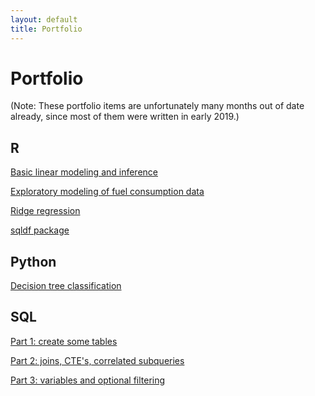 ```yaml
---
layout: default
title: Portfolio
---
```


Portfolio
===

(Note: These portfolio items are unfortunately many months out of date already, since most of them were written in early 2019.)

R
---
[Basic linear modeling and inference](../portfolio/2019-02-09-R-basic-linear-modeling-and-inference)

[Exploratory modeling of fuel consumption data](../portfolio/2019-03-02-R-modeling-fuel-consumption.html)

[Ridge regression](../portfolio/2019-04-03-R-ridge-regression.html)

[sqldf package](../portfolio/2019-02-24-R-sqldf-package.html)


Python
---
[Decision tree classification](../portfolio/2019-03-13-Py-decision-tree.html)


SQL
---

[Part 1: create some tables](../portfolio/2019-02-24-SQL-create-scheduling-example-tables)

[Part 2: joins, CTE's, correlated subqueries](../portfolio/2019-02-24-SQL-joins-ctes-correlated-subqueries)

[Part 3: variables and optional filtering](../portfolio/2019-02-24-SQL-variables-optional-filtering)


